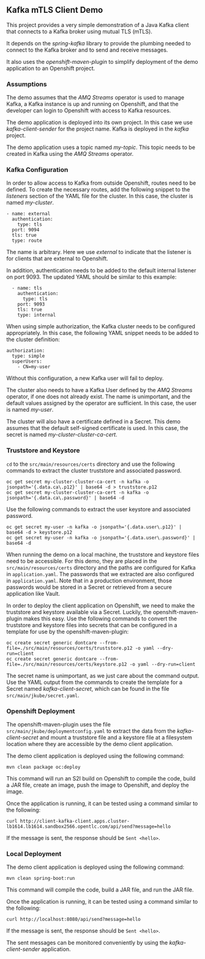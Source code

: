 ## Kafka mTLS Client Demo

This project provides a very simple demonstration of a Java Kafka client that connects to a Kafka broker using mutual TLS (mTLS).

It depends on the *spring-kafka* library to provide the plumbing needed to connect to the Kafka broker and to send and receive messages.

It also uses the *openshift-maven-plugin* to simplify deployment of the demo application to an Openshift project.

### Assumptions

The demo assumes that the _AMQ Streams_ operator is used to manage Kafka, a Kafka instance is up and running on Openshift, and that the developer can login to Openshift with access to Kafka resources.

The demo application is deployed into its own project. In this case we use *kafka-client-sender* for the project name. Kafka is deployed in the *kafka* project.

The demo application uses a topic named *my-topic*. This topic needs to be created in Kafka using the _AMQ Streams_ operator.

### Kafka Configuration

In order to allow access to Kafka from outside Openshift, routes need to be defined. To create the necessary routes, add the following snippet to the *listeners* section of the YAML file for the cluster. In this case, the cluster is named *my-cluster*.

    - name: external
      authentication:
        type: tls
      port: 9094
      tls: true
      type: route

The name is arbitrary. Here we use *external* to indicate that the listener is for clients that are external to Openshift.

In addition, authentication needs to be added to the default internal listener on port 9093. The updated YAML should be similar to this example:

      - name: tls
        authentication:
          type: tls
        port: 9093
        tls: true
        type: internal

When using simple authorization, the Kafka cluster needs to be configured appropriately. In this case, the following YAML snippet needs to be added to the cluster definition:

    authorization:
      type: simple
      superUsers:
        - CN=my-user

Without this configuration, a new Kafka user will fail to deploy. 

The cluster also needs to have a Kafka User defined by the _AMQ Streams_ operator, if one does not already exist. The name is unimportant, and the default values assigned by the operator are sufficient. In this case, the user is named *my-user*.

The cluster will also have a certificate defined in a Secret. This demo assumes that the default self-signed certificate is used. In this case, the secret is named _my-cluster-cluster-ca-cert_.

### Truststore and Keystore

`cd` to the `src/main/resources/certs` directory and use the following commands to extract the cluster truststore and associated password.

    oc get secret my-cluster-cluster-ca-cert -n kafka -o jsonpath='{.data.ca\.p12}' | base64 -d > truststore.p12
    oc get secret my-cluster-cluster-ca-cert -n kafka -o jsonpath='{.data.ca\.password}' | base64 -d

Use the following commands to extract the user keystore and associated password.

    oc get secret my-user -n kafka -o jsonpath='{.data.user\.p12}' | base64 -d > keystore.p12
    oc get secret my-user -n kafka -o jsonpath='{.data.user\.password}' | base64 -d

When running the demo on a local machine, the truststore and keystore files need to be accessible. For this demo, they are placed in the `src/main/resources/certs` directory and the paths are configured for Kafka in `application.yaml`. The passwords that we extracted are also configured in `application.yaml`. Note that in a production environment, those passwords would be stored in a Secret or retrieved from a secure application like Vault.

In order to deploy the client application on Openshift, we need to make the truststore and keystore available via a Secret. Luckily, the openshift-maven-plugin makes this easy. Use the following commands to convert the truststore and keystore files into secrets that can be configured in a template for use by the openshift-maven-plugin:

    oc create secret generic dontcare --from-file=./src/main/resources/certs/truststore.p12 -o yaml --dry-run=client
    oc create secret generic dontcare --from-file=./src/main/resources/certs/keystore.p12 -o yaml --dry-run=client

The secret name is unimportant, as we just care about the command output. Use the YAML output from the commands to create the template for a Secret named *kafka-client-secret*, which can be found in the file `src/main/jkube/secret.yaml`.

### Openshift Deployment

The openshift-maven-plugin uses the file `src/main/jkube/deploymentconfig.yaml` to extract the data from the _kafka-client-secret_ and mount a truststore file and a keystore file at a filesystem location where they are accessible by the demo client application.

The demo client application is deployed using the following command:

    mvn clean package oc:deploy

This command will run an S2I build on Openshift to compile the code, build a JAR file, create an image, push the image to Openshift, and deploy the image.

Once the application is running, it can be tested using a command similar to the following:

    curl http://client-kafka-client.apps.cluster-lb1614.lb1614.sandbox2566.opentlc.com/api/send?message=hello

If the message is sent, the response should be `Sent <hello>`.

### Local Deployment

The demo client application is deployed using the following command:

    mvn clean spring-boot:run

This command will compile the code, build a JAR file, and run the JAR file.

Once the application is running, it can be tested using a command similar to the following:

    curl http://localhost:8080/api/send?message=hello

If the message is sent, the response should be `Sent <hello>`.

The sent messages can be monitored conveniently by using the *kafka-client-sender* application.
